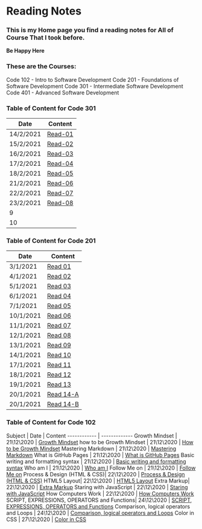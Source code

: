 # Reading Notes
### This is my Home page you find a reading notes for All of Course That I took before.
**Be Happy Here**

### These are the Courses: 
Code 102 - Intro to Software Development
Code 201 - Foundations of Software Development
Code 301 - Intermediate Software Development
Code 401 - Advanced Software Development


### Table of Content for Code 301

Date | Content
------------ | -------------
14/2/2021 | [Read-01](https://malik9931.github.io/reading-notes/note-01)
15/2/2021 | [Read-02](https://malik9931.github.io/reading-notes/note-02)
16/2/2021 | [Read-03](https://malik9931.github.io/reading-notes/note-03)
17/2/2021 | [Read-04](https://malik9931.github.io/reading-notes/note-04)
18/2/2021 | [Read-05](https://malik9931.github.io/reading-notes/note-05)
21/2/2021 | [Read-06](https://malik9931.github.io/reading-notes/note-06)
22/2/2021 | [Read-07](https://malik9931.github.io/reading-notes/note-07)
23/2/2021 | [Read-08](https://malik9931.github.io/reading-notes/note-08)
9 | 
10 | 



### Table of Content for Code 201

Date | Content
------------ | -------------
3/1/2021 | [Read 01](https://malik9931.github.io/reading-notes/class-01)
4/1/2021 | [Read 02](https://malik9931.github.io/reading-notes/class-02)
5/1/2021 | [Read 03](https://malik9931.github.io/reading-notes/class-03)
6/1/2021 | [Read 04](https://malik9931.github.io/reading-notes/class-04)
7/1/2021 | [Read 05](https://malik9931.github.io/reading-notes/class-05)
10/1/2021 | [Read 06](https://malik9931.github.io/reading-notes/class-06)
11/1/2021 | [Read 07](https://malik9931.github.io/reading-notes/class-07)
12/1/2021 | [Read 08](https://malik9931.github.io/reading-notes/class-08)
13/1/2021 | [Read 09](https://malik9931.github.io/reading-notes/class-09)
14/1/2021 | [Read 10](https://malik9931.github.io/reading-notes/class-10)
17/1/2021 | [Read 11](https://malik9931.github.io/reading-notes/class-11)
18/1/2021 | [Read 12](https://malik9931.github.io/reading-notes/class-12)
19/1/2021 | [Read 13](https://malik9931.github.io/reading-notes/class-13)
20/1/2021 | [Read 14-A](https://malik9931.github.io/reading-notes/class-14a)
20/1/2021 | [Read 14-B](https://malik9931.github.io/reading-notes/class-14b)


### Table of Content for Code 102

Subject | Date | Content
------------ | -------------
Growth Mindset | 21\12\2020 | [Growth Mindset](https://malik9931.github.io/reading-notes/content)
how to be Growth Mindset | 21\12\2020 | [How to be Growth Mindset](https://malik9931.github.io/reading-notes/content)
Mastering Markdown | 21\12\2020 | [Mastering Markdown](https://malik9931.github.io/reading-notes/content)
What is GitHub Pages | 21\12\2020 |  [What is GitHub Pages](https://malik9931.github.io/reading-notes/content)
Basic writing and formatting syntax | 21\12\2020  | [Basic writing and formatting syntax](https://malik9931.github.io/reading-notes/content)
Who am I | 21\12\2020 |  [Who am I](https://malik9931.github.io/reading-notes/content)
Follow Me on | 21\12\2020 |  [Follow Me on](https://malik9931.github.io/reading-notes/content)
Process & Design (HTML & CSS)| 22\12\2020 | [Process & Design (HTML & CSS)](https://malik9931.github.io/reading-notes/read1)
HTML5 Layout| 22\12\2020 | [HTML5 Layout](https://malik9931.github.io/reading-notes/read1)
Extra Markup| 22\12\2020 | [Extra Markup](https://malik9931.github.io/reading-notes/read1)
Staring with JavaScript | 22\12\2020 | [Staring with JavaScript](https://malik9931.github.io/reading-notes/read2)
How Computers Work | 22\12\2020 | [How Computers Work](https://malik9931.github.io/reading-notes/read2)
SCRIPT, EXPRESSIONS, OPERATORS and Functions| 24\12\2020  | [SCRIPT, EXPRESSIONS, OPERATORS and Functions](https://malik9931.github.io/reading-notes/read3)
Comparison, logical operators and Loops | 24\12\2020 | [Comparison, logical operators and Loops](https://malik9931.github.io/reading-notes/read3)
Color in CSS | 27\12\2020 | [Color in CSS](https://malik9931.github.io/reading-notes/color)
